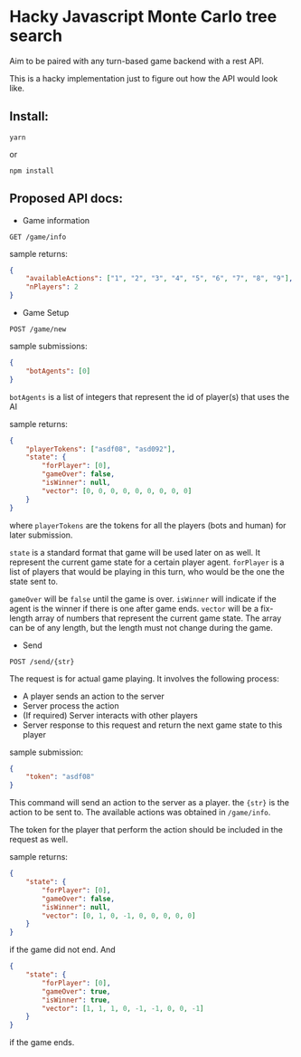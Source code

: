 # Hacky Javascript Monte Carlo tree search

Aim to be paired with any turn-based game backend with a rest API.

This is a hacky implementation just to figure out
 how the API would look like.

## Install:
```
yarn
```
or
```
npm install
```

## Proposed API docs:
* Game information
```$xslt
GET /game/info
```
sample returns:
```json
{
    "availableActions": ["1", "2", "3", "4", "5", "6", "7", "8", "9"],
    "nPlayers": 2
}
```

* Game Setup
```$xslt
POST /game/new
```

sample submissions:
```json
{
    "botAgents": [0]
}
```
`botAgents` is a list of integers that represent the id
of player(s) that uses the AI

sample returns:
```json
{
    "playerTokens": ["asdf08", "asd092"],
    "state": {
        "forPlayer": [0],
        "gameOver": false,
        "isWinner": null,
        "vector": [0, 0, 0, 0, 0, 0, 0, 0, 0]
    }
}
```
where `playerTokens` are the tokens for all the players
(bots and human) for later submission.

`state` is a standard format that game will be used later on
as well. It represent the current game state
for a certain player agent.
`forPlayer` is a list of players that would be playing
in this turn,
who would be the one the state sent to.

`gameOver` will be `false` until the game is over.
`isWinner` will indicate if the agent is the winner if
there is one after game ends. 
`vector` will be a fix-length array of numbers that represent
the current game state.
The array can be of any length,
but the length must not change during the game.

* Send
```$xslt
POST /send/{str}
```
The request is for actual game playing.
It involves the following process:
* A player sends an action to the server
* Server process the action
* (If required) Server interacts with other players
* Server response to this request and return
 the next game state to this player


sample submission:
```json
{
    "token": "asdf08"
}
```
This command will send an action to the server
as a player. the `{str}` is the action to be sent to.
The available actions was obtained in `/game/info`.

The token for the player that perform the action
should be included in the request as well.

sample returns:
```json
{
    "state": {
        "forPlayer": [0],
        "gameOver": false,
        "isWinner": null,
        "vector": [0, 1, 0, -1, 0, 0, 0, 0, 0]
    }
}
```
if the game did not end. And

```json
{
    "state": {
        "forPlayer": [0],
        "gameOver": true,
        "isWinner": true,
        "vector": [1, 1, 1, 0, -1, -1, 0, 0, -1]
    }
}
```
if the game ends.
